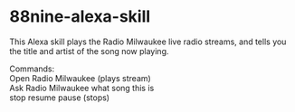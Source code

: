 # 88nine-alexa-skill
This Alexa skill plays the Radio Milwaukee live radio streams, and tells you the title and artist of the song now playing.

Commands:  
Open Radio Milwaukee (plays stream)  
Ask Radio Milwaukee what song this is  
stop
resume
pause (stops)
